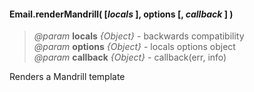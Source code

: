 #### Email.renderMandrill( [_locals_ ], options [, _callback_ ] ) 
> *@param* **locals** _{Object}_  - backwards compatibility    
> *@param* **options** _{Object}_  - locals options object   
> *@param* **callback** _{Object}_  - callback(err, info)      

Renders a Mandrill template

<div class="code-header addGitHubLink" data-file="lib/email.js#L637-L689"> &nbsp;</div><pre class=" language-javascript hideCode api"></pre> 
